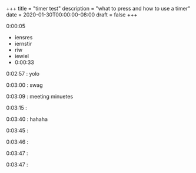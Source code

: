 +++
title = "timer test"
description = "what to press and how to use a timer"
date = 2020-01-30T00:00:00-08:00
draft = false
+++

0:00:05

-   iensres
-   iernstir
-   riw
-   iewiel
-   0:00:33

<!--listend-->

0:02:57
: yolo

0:03:00
: swag

0:03:09
: meeting minuetes

0:03:15
:



0:03:40
: hahaha

0:03:45
:



0:03:46
:



0:03:47
:



0:03:47
: